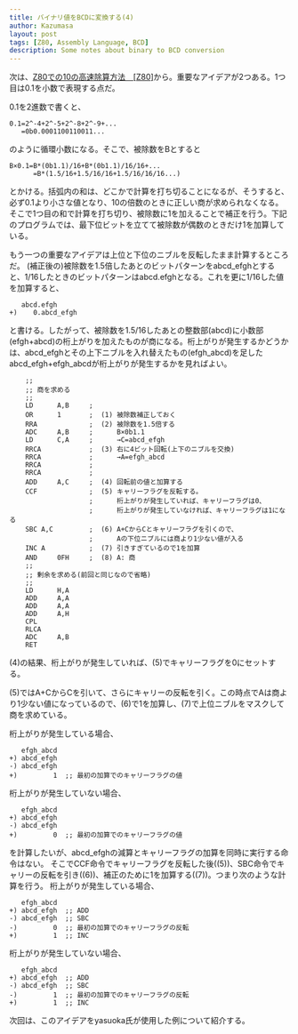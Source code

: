 ```yaml
---
title: バイナリ値をBCDに変換する(4)
author: Kazumasa
layout: post
tags: [Z80, Assembly Language, BCD]
description: Some notes about binary to BCD conversion
---
```

次は、[Z80での10の高速除算方法　[Z80]](https://piclabo.blog.ss-blog.jp/Z80_Division)から。重要なアイデアが2つある。1つ目は0.1を小数で表現する点だ。

0.1を2進数で書くと、
```
0.1=2^-4+2^-5+2^-8+2^-9+...
   =0b0.0001100110011...
```
のように循環小数になる。そこで、被除数をBとすると
```
B×0.1=B*(0b1.1)/16+B*(0b1.1)/16/16+...
      =B*(1.5/16+1.5/16/16+1.5/16/16/16...)
```
とかける。括弧内の和は、どこかで計算を打ち切ることになるが、そうすると、必ず0.1より小さな値となり、10の倍数のときに正しい商が求められなくなる。そこで1つ目の和で計算を打ち切り、被除数に1を加えることで補正を行う。下記のプログラムでは、最下位ビットを立てて被除数が偶数のときだけ1を加算している。

もう一つの重要なアイデアは上位と下位のニブルを反転したまま計算するところだ。
(補正後の)被除数を1.5倍したあとのビットパターンをabcd_efghとすると、1/16したときのビットパターンはabcd.efghとなる。これを更に1/16した値を加算すると、
```
   abcd.efgh
+)    0.abcd_efgh
```
と書ける。したがって、被除数を1.5/16したあとの整数部(abcd)に小数部(efgh+abcd)の桁上がりを加えたものが商になる。桁上がりが発生するかどうかは、abcd_efghとその上下ニブルを入れ替えたもの(efgh_abcd)を足したabcd_efgh+efgh_abcdが桁上がりが発生するかを見ればよい。
```
    ;;
    ;; 商を求める
    ;;
    LD      A,B     ;
    OR      1       ;  (1) 被除数補正しておく
    RRA             ;  (2) 被除数を1.5倍する
    ADC     A,B     ;      B×0b1.1
    LD      C,A     ;      →C=abcd_efgh
    RRCA            ;  (3) 右に4ビット回転(上下のニブルを交換)
    RRCA            ;      →A=efgh_abcd
    RRCA            ;
    RRCA            ;
    ADD     A,C     ;  (4) 回転前の値と加算する
    CCF             ;  (5) キャリーフラグを反転する。
                    ;      桁上がりが発生していれば、キャリーフラグは0、
                    ;      桁上がりが発生していなければ、キャリーフラグは1になる
    SBC A,C         ;  (6) A+CからCとキャリーフラグを引くので、
                    ;      Aの下位ニブルには商より1少ない値が入る
    INC A           ;  (7) 引きすぎているので1を加算
    AND     0FH     ;  (8) A: 商
    ;;
    ;; 剰余を求める(前回と同じなので省略)
    ;;
    LD      H,A
    ADD     A,A
    ADD     A,A
    ADD     A,H
    CPL
    RLCA
    ADC     A,B
    RET
```

(4)の結果、桁上がりが発生していれば、(5)でキャリーフラグを0にセットする。

(5)ではA+CからCを引いて、さらにキャリーの反転を引く。この時点でAは商より1少ない値になっているので、(6)で1を加算し、(7)で上位ニブルをマスクして商を求めている。

桁上がりが発生している場合、
```
   efgh_abcd
+) abcd_efgh
-) abcd_efgh
+)         1  ;; 最初の加算でのキャリーフラグの値
```
桁上がりが発生していない場合、
```
   efgh_abcd
+) abcd_efgh
-) abcd_efgh
+)         0  ;; 最初の加算でのキャリーフラグの値
```
を計算したいが、abcd_efghの減算とキャリーフラグの加算を同時に実行する命令はない。
そこでCCF命令でキャリーフラグを反転した後((5))、SBC命令でキャリーの反転を引き((6))、補正のために1を加算する((7))。つまり次のような計算を行う。
桁上がりが発生している場合、
```
   efgh_abcd
+) abcd_efgh  ;; ADD
-) abcd_efgh  ;; SBC
-)         0  ;; 最初の加算でのキャリーフラグの反転
+)         1  ;; INC
```
桁上がりが発生していない場合、
```
   efgh_abcd
+) abcd_efgh  ;; ADD
-) abcd_efgh  ;; SBC
-)         1  ;; 最初の加算でのキャリーフラグの反転
+)         1  ;; INC
```

次回は、このアイデアをyasuoka氏が使用した例について紹介する。

